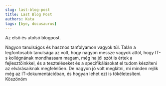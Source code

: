 ```yaml
---
slug: last-blog-post
title: Last Blog Post
authors: Kata
tags: [bye, docusaurus]
---
```


Az első és utolsó blogpost.

<!-- truncate -->

Nagyon tanulságos és hasznos tanfolyamon vagyok túl. Talán a legfontosabb tanulsága az volt, hogy nagyon messze vagyok attól, hogy IT-s kollégnának mondhassam magam, még ha jól szót is értek a fejlesztőinkkel, és a teszteléseket és a specifikálásokat el tudom készíteni az elvárásaiknak megfelelően. De nagyon jó volt meglátni, mi minden rejlik még az IT-dokumentációban, és hogyan lehet ezt is tökéletesíteni. Köszönöm 